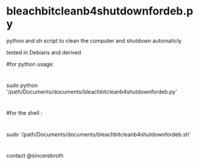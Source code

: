# bleachbitcleanb4shutdownfordeb.py
python and sh script to clean the computer and shutdown automaticly 

tested in Debians and derived 

#for python usage: 
#
sudo python '/path/Documents/documents/bleachbitcleanb4shutdownfordeb.py' 
#
#for the shell :
#
sudo  '/path/Documents/documents/bleachbitcleanb4shutdownfordeb.sh' 
#

contact @sincerebroth 

